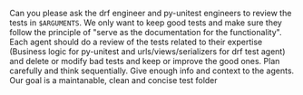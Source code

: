 Can you please ask the drf engineer and py-unitest engineers to review the tests in `$ARGUMENTS`. We only want to keep good tests and make sure they 
  follow the principle of "serve as the documentation for the functionality". Each agent should do a review of the tests related to their expertise (Business logic for py-unitest and urls/views/serializers for drf test agent) and delete 
  or modify bad tests and keep or improve the good ones. Plan carefully and think sequentially. Give enough info and context to the agents. Our goal is a maintanable, clean and concise test folder